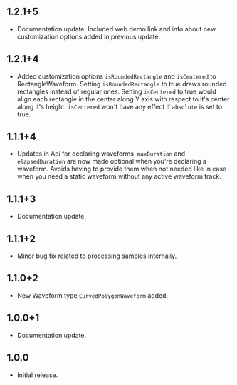 ## 1.2.1+5

* Documentation update. Included web demo link and info about new customization options added in previous update.
## 1.2.1+4

* Added customization options `isRoundedRectangle` and `isCentered` to RectangleWaveform. Setting `isRoundedRectangle` to true draws rounded rectangles instead of regular ones. Setting `isCentered` to true would align each rectangle in the center along Y axis with respect to it's center along it's height. `isCentered` won't have any effect if `absolute` is set to true.
## 1.1.1+4

* Updates in Api for declaring waveforms. `maxDuration` and `elapsedDuration` are now made optional when you're declaring a waveform. Avoids having to provide them when not needed like in case when you need a static waveform without any active waveform track.
## 1.1.1+3

* Documentation update.
## 1.1.1+2

* Minor bug fix related to processing samples internally.
## 1.1.0+2

* New Waveform type `CurvedPolygonWaveform` added.
## 1.0.0+1

* Documentation update.
## 1.0.0

* Initial release.
